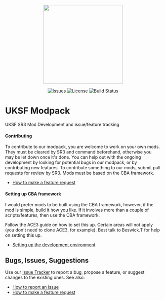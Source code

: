<p align="center">
    <img src="https://github.com/uksf/modpack/blob/master/assets/logos/uksfSource.png" width="256">
</p>
<p align="center">
    <a href="https://github.com/uksf/modpack/issues">
        <img src="https://img.shields.io/github/issues/uksf/modpack.svg?style=flat-square&label=Issues" alt="Issues">
    </a>
    <a href="https://github.com/uksf/modpack/blob/master/LICENSE">
        <img src="https://img.shields.io/badge/license-GPLv3-blue.svg?style=flat-square&label=License" alt="License">
    </a>
    <a href="https://github.com/uksf/modpack/actions?workflow=Arma">
        <img src="https://img.shields.io/endpoint.svg?url=https%3A%2F%2Factions-badge.atrox.dev%2Fuksf%2Fmodpack%2Fbadge&style=flat-square&label=Build" alt="Build Status" />
    </a>
</p>

# UKSF Modpack

UKSF SR3 Mod Development and issue/feature tracking

#### Contributing

To contribute to our modpack, you are welcome to work on your own mods.
They must be cleared by SR3 and command beforehand, otherwise you may be let
down once it's done. You can help out with the ongoing development by looking
for potential bugs in our modpack, or by contributing new features. To
contribute something to our mods, submit pull requests for review by SR3. Mods
must be based on the CBA framework.

- [How to make a feature request](https://github.com/uksf/modpack/wiki/How-to-make-a-feature-request)

#### Setting up CBA framework

I would prefer mods to be built using the CBA framework, however, if the mod is
simple, build it how you like. If it involves more than a couple of
scripts/features, then use the CBA framework.

Follow the ACE3 guide on how to set this up. Certain areas will not apply (you
don't need to clone ACE3, for example). Best talk to Beswick.T for help on
setting this up.

- [Setting up the development environment](http://ace3mod.com/wiki/development/setting-up-the-development-environment.html)

## Bugs, Issues, Suggestions

Use our [Issue Tracker](https://github.com/uksf/modpack/issues) to report a bug,
propose a feature, or suggest changes to the existing ones. See also:

- [How to report an issue](https://github.com/uksf/modpack/wiki/How-to-report-an-issue)
- [How to make a feature request](https://github.com/uksf/modpack/wiki/How-to-make-a-feature-request)
